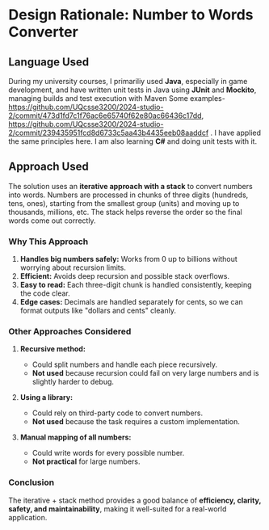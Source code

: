 # Design Rationale: Number to Words Converter

## Language Used
During my university courses, I primariliy used **Java**, especially in game development, and have written unit tests in Java using **JUnit** and **Mockito**, managing builds and test execution with Maven Some examples-https://github.com/UQcsse3200/2024-studio-2/commit/473d1fd7c1f76ac6e65740f62e80ac66436c17dd, https://github.com/UQcsse3200/2024-studio-2/commit/239435951fcd8d6733c5aa43b4435eeb08aaddcf . I have applied the same principles here. I am also learning **C#** and doing unit tests with it.

## Approach Used
The solution uses an **iterative approach with a stack** to convert numbers into words. Numbers are processed in chunks of three digits (hundreds, tens, ones), starting from the smallest group (units) and moving up to thousands, millions, etc. The stack helps reverse the order so the final words come out correctly.

### Why This Approach
1. **Handles big numbers safely:** Works from 0 up to billions without worrying about recursion limits.  
2. **Efficient:** Avoids deep recursion and possible stack overflows.  
3. **Easy to read:** Each three-digit chunk is handled consistently, keeping the code clear.  
4. **Edge cases:** Decimals are handled separately for cents, so we can format outputs like "dollars and cents" cleanly.

### Other Approaches Considered
1. **Recursive method:**  
   - Could split numbers and handle each piece recursively.  
   - **Not used** because recursion could fail on very large numbers and is slightly harder to debug.  

2. **Using a library:**  
   - Could rely on third-party code to convert numbers.  
   - **Not used** because the task requires a custom implementation.  

3. **Manual mapping of all numbers:**  
   - Could write words for every possible number.  
   - **Not practical** for large numbers.

### Conclusion
The iterative + stack method provides a good balance of **efficiency, clarity, safety, and maintainability**, making it well-suited for a real-world application.
